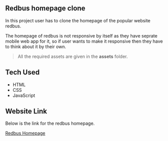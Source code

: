 ## Redbus homepage clone

In this project user has to clone the homepage of the popular website redbus.

The homepage of redbus is not responsive by itself as they have seprate mobile web app for it, so if user wants to make it responsive then they have to think about it by their own.

> All the required assets are given in the **assets** folder.

## Tech Used

- HTML
- CSS
- JavaScript

## Website Link

Below is the link for the redbus homepage.

[Redbus Homepage](https://www.redbus.in/)
